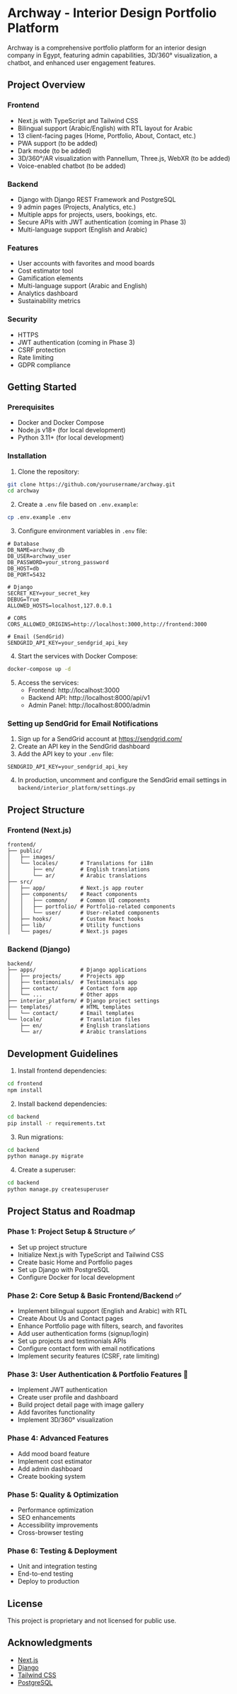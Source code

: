 # Archway - Interior Design Portfolio Platform

Archway is a comprehensive portfolio platform for an interior design company in Egypt, featuring admin capabilities, 3D/360° visualization, a chatbot, and enhanced user engagement features.

## Project Overview

### Frontend
- Next.js with TypeScript and Tailwind CSS
- Bilingual support (Arabic/English) with RTL layout for Arabic
- 13 client-facing pages (Home, Portfolio, About, Contact, etc.)
- PWA support (to be added)
- Dark mode (to be added)
- 3D/360°/AR visualization with Pannellum, Three.js, WebXR (to be added)
- Voice-enabled chatbot (to be added)

### Backend
- Django with Django REST Framework and PostgreSQL
- 9 admin pages (Projects, Analytics, etc.)
- Multiple apps for projects, users, bookings, etc.
- Secure APIs with JWT authentication (coming in Phase 3)
- Multi-language support (English and Arabic)

### Features
- User accounts with favorites and mood boards
- Cost estimator tool
- Gamification elements
- Multi-language support (Arabic and English)
- Analytics dashboard
- Sustainability metrics

### Security
- HTTPS
- JWT authentication (coming in Phase 3)
- CSRF protection
- Rate limiting
- GDPR compliance

## Getting Started

### Prerequisites
- Docker and Docker Compose
- Node.js v18+ (for local development)
- Python 3.11+ (for local development)

### Installation

1. Clone the repository:
```bash
git clone https://github.com/yourusername/archway.git
cd archway
```

2. Create a `.env` file based on `.env.example`:
```bash
cp .env.example .env
```

3. Configure environment variables in `.env` file:
```
# Database
DB_NAME=archway_db
DB_USER=archway_user
DB_PASSWORD=your_strong_password
DB_HOST=db
DB_PORT=5432

# Django 
SECRET_KEY=your_secret_key
DEBUG=True
ALLOWED_HOSTS=localhost,127.0.0.1

# CORS
CORS_ALLOWED_ORIGINS=http://localhost:3000,http://frontend:3000

# Email (SendGrid)
SENDGRID_API_KEY=your_sendgrid_api_key
```

4. Start the services with Docker Compose:
```bash
docker-compose up -d
```

5. Access the services:
   - Frontend: http://localhost:3000
   - Backend API: http://localhost:8000/api/v1
   - Admin Panel: http://localhost:8000/admin

### Setting up SendGrid for Email Notifications

1. Sign up for a SendGrid account at https://sendgrid.com/
2. Create an API key in the SendGrid dashboard
3. Add the API key to your `.env` file:
```
SENDGRID_API_KEY=your_sendgrid_api_key
```
4. In production, uncomment and configure the SendGrid email settings in `backend/interior_platform/settings.py`

## Project Structure

### Frontend (Next.js)
```
frontend/
├── public/
│   ├── images/
│   └── locales/       # Translations for i18n
│       ├── en/        # English translations
│       └── ar/        # Arabic translations
├── src/
│   ├── app/           # Next.js app router
│   ├── components/    # React components
│   │   ├── common/    # Common UI components
│   │   ├── portfolio/ # Portfolio-related components
│   │   └── user/      # User-related components
│   ├── hooks/         # Custom React hooks
│   ├── lib/           # Utility functions
│   └── pages/         # Next.js pages
```

### Backend (Django)
```
backend/
├── apps/              # Django applications
│   ├── projects/      # Projects app
│   ├── testimonials/  # Testimonials app
│   ├── contact/       # Contact form app
│   └── ...            # Other apps
├── interior_platform/ # Django project settings
├── templates/         # HTML templates
│   └── contact/       # Email templates
└── locale/            # Translation files
    ├── en/            # English translations
    └── ar/            # Arabic translations
```

## Development Guidelines

1. Install frontend dependencies:
```bash
cd frontend
npm install
```

2. Install backend dependencies:
```bash
cd backend
pip install -r requirements.txt
```

3. Run migrations:
```bash
cd backend
python manage.py migrate
```

4. Create a superuser:
```bash
cd backend
python manage.py createsuperuser
```

## Project Status and Roadmap

### Phase 1: Project Setup & Structure ✅
- Set up project structure
- Initialize Next.js with TypeScript and Tailwind CSS
- Create basic Home and Portfolio pages
- Set up Django with PostgreSQL
- Configure Docker for local development

### Phase 2: Core Setup & Basic Frontend/Backend ✅
- Implement bilingual support (English and Arabic) with RTL
- Create About Us and Contact pages
- Enhance Portfolio page with filters, search, and favorites
- Add user authentication forms (signup/login)
- Set up projects and testimonials APIs
- Configure contact form with email notifications
- Implement security features (CSRF, rate limiting)

### Phase 3: User Authentication & Portfolio Features 🔄
- Implement JWT authentication
- Create user profile and dashboard
- Build project detail page with image gallery
- Add favorites functionality
- Implement 3D/360° visualization

### Phase 4: Advanced Features
- Add mood board feature
- Implement cost estimator
- Add admin dashboard
- Create booking system

### Phase 5: Quality & Optimization
- Performance optimization
- SEO enhancements
- Accessibility improvements
- Cross-browser testing

### Phase 6: Testing & Deployment
- Unit and integration testing
- End-to-end testing
- Deploy to production

## License

This project is proprietary and not licensed for public use.

## Acknowledgments

- [Next.js](https://nextjs.org/)
- [Django](https://www.djangoproject.com/)
- [Tailwind CSS](https://tailwindcss.com/)
- [PostgreSQL](https://www.postgresql.org/) 